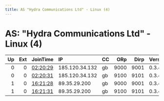 ```yaml
---
title: AS "Hydra Communications Ltd" - Linux (4)
---
```


# AS: "Hydra Communications Ltd" - Linux (4)

|   Up |   Ext | JoinTime                                                                                            | IP             | CC   |   ORp |   Dirp | Version   | Contact                   | Nickname   |   eFamMembers |
|-----:|------:|:----------------------------------------------------------------------------------------------------|:---------------|:-----|------:|-------:|:----------|:--------------------------|:-----------|--------------:|
|    0 |     0 | [02:20:29](https://metrics.torproject.org/rs.html#details/3CE8F4424EADD447E4087589DC9233AB9C0191BC) | 185.120.34.132 | gb   |  9000 |   9001 | 0.3.4.9   | nathan.tor@protonmail.com | swerelays  |            22 |
|    0 |     0 | [02:20:31](https://metrics.torproject.org/rs.html#details/F2A75FD749B8831E6BB5EF151490848599CD3824) | 185.120.34.132 | gb   |  9100 |   9101 | 0.3.4.9   | nathan.tor@protonmail.com | swerelays  |            22 |
|    1 |     0 | [16:21:28](https://metrics.torproject.org/rs.html#details/E20407BCD65B95C1F8F73C4BCC5E8A36CBE38558) | 89.35.29.200   | gb   |  9000 |   9001 | 0.3.4.9   | nathan.tor@protonmail.com | swerelays  |            22 |
|    1 |     0 | [16:21:31](https://metrics.torproject.org/rs.html#details/0295694045E49B1B8806FFAAE26FAF978674972C) | 89.35.29.200   | gb   |  9100 |   9101 | 0.3.4.9   | nathan.tor@protonmail.com | swerelays  |            22 |
